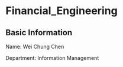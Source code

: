 # Financial_Engineering

## Basic Information
 Name: Wei Chung Chen
 
 Department: Information Management
